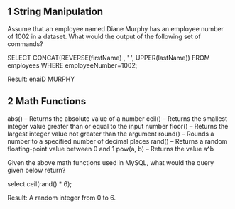 ## 1 String Manipulation
Assume that an employee named Diane Murphy has an employee number of 1002 in a dataset. What would the output of the following set of commands?

SELECT CONCAT(REVERSE(firstName) , '  ', UPPER(lastName))
FROM employees
WHERE employeeNumber=1002;

Result: enaiD MURPHY

## 2 Math Functions
abs() – Returns the absolute value of a number
ceil() – Returns the smallest integer value greater than or equal to the input number
floor() – Returns the largest integer value not greater than the argument
round() – Rounds a number to a specified number of decimal places
rand() – Returns a random floating-point value between 0 and 1
pow(a, b) – Returns the value a^b

 

Given the above math functions used in MySQL, what would the query given below return?

select ceil(rand() * 6);

Result: A random integer from 0 to 6.
